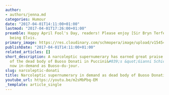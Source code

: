 ```yaml
---
author:
- authors/jenna.md
categories: Humour
date: "2017-04-01T14:11:00+01:00"
lastmod: "2017-04-01T17:26:00+01:00"
preamble: Happy April Fool's Day, readers! Please enjoy [Sir Bryn Terfel](/scene/people/bryen-terfel/)
  being Elvis.
primary_image: https://res.cloudinary.com/schmopera/image/upload/v1545409169/media/webhook-uploads/1491052243115/2017-04-01---Buoso.jpg.jpg
publishDate: "2017-04-01T14:11:00+01:00"
related_articles: []
short_description: A narcoleptic supernumerary has earned great praise for his portrayal
  of the dead body of Buoso Donati in Puccini&#039;s &quot;Gianni Schicchi&quot;,
  now in-demand as Buoso-du-jour.
slug: narcoleptic-donati
title: Narcoleptic supernumerary in demand as dead body of Buoso Donati
youtube_url: https://youtu.be/m2sMbPbq-EM
_template: article_single
---
```



